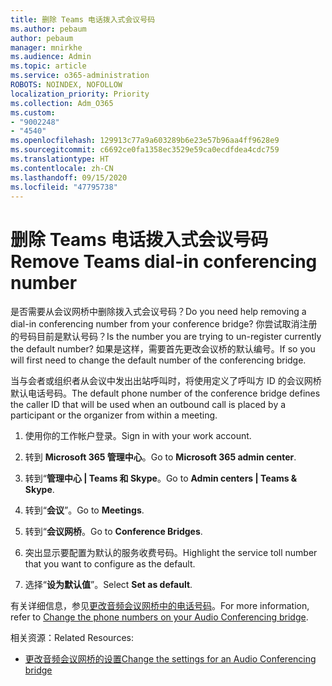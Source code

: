 ```yaml
---
title: 删除 Teams 电话拨入式会议号码
ms.author: pebaum
author: pebaum
manager: mnirkhe
ms.audience: Admin
ms.topic: article
ms.service: o365-administration
ROBOTS: NOINDEX, NOFOLLOW
localization_priority: Priority
ms.collection: Adm_O365
ms.custom:
- "9002248"
- "4540"
ms.openlocfilehash: 129913c77a9a603289b6e23e57b96aa4ff9628e9
ms.sourcegitcommit: c6692ce0fa1358ec3529e59ca0ecdfdea4cdc759
ms.translationtype: HT
ms.contentlocale: zh-CN
ms.lasthandoff: 09/15/2020
ms.locfileid: "47795738"
---
```

# <a name="remove-teams-dial-in-conferencing-number"></a><span data-ttu-id="88cee-102">删除 Teams 电话拨入式会议号码</span><span class="sxs-lookup"><span data-stu-id="88cee-102">Remove Teams dial-in conferencing number</span></span>

<span data-ttu-id="88cee-103">是否需要从会议网桥中删除拨入式会议号码？</span><span class="sxs-lookup"><span data-stu-id="88cee-103">Do you need help removing a dial-in conferencing number from your conference bridge?</span></span> <span data-ttu-id="88cee-104">你尝试取消注册的号码目前是默认号码？</span><span class="sxs-lookup"><span data-stu-id="88cee-104">Is the number you are trying to un-register currently the default number?</span></span> <span data-ttu-id="88cee-105">如果是这样，需要首先更改会议桥的默认编号。</span><span class="sxs-lookup"><span data-stu-id="88cee-105">If so you will first need to change the default number of the conferencing bridge.</span></span>

<span data-ttu-id="88cee-106">当与会者或组织者从会议中发出出站呼叫时，将使用定义了呼叫方 ID 的会议网桥默认电话号码。</span><span class="sxs-lookup"><span data-stu-id="88cee-106">The default phone number of the conference bridge defines the caller ID that will be used when an outbound call is placed by a participant or the organizer from within a meeting.</span></span>

1. <span data-ttu-id="88cee-107">使用你的工作帐户登录。</span><span class="sxs-lookup"><span data-stu-id="88cee-107">Sign in with your work account.</span></span>

2. <span data-ttu-id="88cee-108">转到 **Microsoft 365 管理中心**。</span><span class="sxs-lookup"><span data-stu-id="88cee-108">Go to **Microsoft 365 admin center**.</span></span>

3. <span data-ttu-id="88cee-109">转到“**管理中心 | Teams 和 Skype**。</span><span class="sxs-lookup"><span data-stu-id="88cee-109">Go to **Admin centers | Teams & Skype**.</span></span>

4. <span data-ttu-id="88cee-110">转到“**会议**”。</span><span class="sxs-lookup"><span data-stu-id="88cee-110">Go to **Meetings**.</span></span>

5. <span data-ttu-id="88cee-111">转到“**会议网桥**。</span><span class="sxs-lookup"><span data-stu-id="88cee-111">Go to **Conference Bridges**.</span></span>

6. <span data-ttu-id="88cee-112">突出显示要配置为默认的服务收费号码。</span><span class="sxs-lookup"><span data-stu-id="88cee-112">Highlight the service toll number that you want to configure as the default.</span></span>

7. <span data-ttu-id="88cee-113">选择“**设为默认值**”。</span><span class="sxs-lookup"><span data-stu-id="88cee-113">Select **Set as default**.</span></span>

<span data-ttu-id="88cee-114">有关详细信息，参见[更改音频会议网桥中的电话号码](https://docs.microsoft.com/microsoftteams/change-the-phone-numbers-on-your-audio-conferencing-bridge)。</span><span class="sxs-lookup"><span data-stu-id="88cee-114">For more information, refer to [Change the phone numbers on your Audio Conferencing bridge](https://docs.microsoft.com/microsoftteams/change-the-phone-numbers-on-your-audio-conferencing-bridge).</span></span>

<span data-ttu-id="88cee-115">相关资源：</span><span class="sxs-lookup"><span data-stu-id="88cee-115">Related Resources:</span></span>

- [<span data-ttu-id="88cee-116">更改音频会议网桥的设置</span><span class="sxs-lookup"><span data-stu-id="88cee-116">Change the settings for an Audio Conferencing bridge</span></span>](https://docs.microsoft.com/microsoftteams/change-the-settings-for-an-audio-conferencing-bridge)
